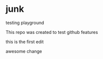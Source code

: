 junk
====

testing playground

This repo was created to test github features

this is the first edit

awesome change
